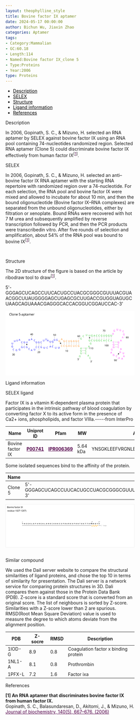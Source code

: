 ```yaml
---
layout: theophylline_style
title: Bovine factor IX aptamer
date: 2024-05-17 00:00:00
author: Bichun Wu, Jiaxin Zhao
categories: Aptamer
tags:
- Category:Mammalian
- GC:60.18
- Length:114
- Named:Bovine factor IX_clone 5
- Type:Proteins
- Year:2006
type: Proteins
---
```

<html>


<div class="side-nav">
<ul>
    <div class="side-nav-item"><li><a href="#description" style="color: #000000;">Description</a></li></div>
    <div class="side-nav-item"><li><a href="#SELEX" style="color: #000000;">SELEX</a></li></div>
    <div class="side-nav-item"><li><a href="#Structure" style="color: #000000;">Structure</a></li></div>
    <div class="side-nav-item"><li><a href="#ligand-recognition" style="color: #000000;">Ligand information</a></li></div>
    <div class="side-nav-item"><li><a href="#references" style="color: #000000;">References</a></li></div>
    </ul>
</div>


<p class="header_box" id="description">Description</p>
<p>In 2006, Gopinath, S. C., & Mizuno, H. selected an RNA aptamer by SELEX against bovine factor IX using an RNA pool containing 74-nucleotides randomized region. Selected RNA aptamer (Clone 5) could discriminate bovine factor IX effectively from human factor IX<sup>[<a href="#ref1" style="color:#520049">1</a>]</sup>.<br></p>


<p class="header_box" id="SELEX">SELEX</p>
<p>In 2006, Gopinath, S. C., & Mizuno, H. selected an anti–bovine factor IX RNA aptamer with the starting RNA repertoire with randomized region over a 74-nucleotide. For each selection, the RNA pool and bovine factor IX were mixed and allowed to incubate for about 10 min, and then the bound oligonucleotide (Bovine factor IX–RNA complexes) are separated from the unbound oligonucleotides, either by filtration or xenoplate. Bound RNAs were recovered with hot 7 M urea and subsequently amplified by reverse transcription followed by PCR, and then the PCR products were transcribedin vitro. After five rounds of selection and amplification, about 54% of the RNA pool was bound to bovine IX<sup>[<a href="#ref1" style="color:#520049">1</a>]</sup>.<p>
<br>


<p class="header_box" id="Structure">Structure</p>
<p>The 2D structure of the figure is based on the article by ribodraw tool to draw<sup>[<a href="#ref1" style="color:#520049">1</a>]</sup>.<br></p>
<p>5'-GGGAGCUCAGCCUUCACUGCCUACGCGGGCGUUUACGUAACGGCUUAUGGGGAGCUGAGCGCUUGACCGUGGUAGUGCUAAGCAGUAAACGAGGGCACCACGGUCGGAUCCAC-3'</p>
<img src="/images/2D/IX_aptamer_2D.svg" alt="drawing" style="width:800px;display:block;margin:0 auto;border-radius:0;" class="img-responsive">
<div style="display: flex; justify-content: center;"></div>


<font ><p class="header_box" id="ligand-recognition">Ligand information</p>  

<p class="blowheader_box">SELEX ligand</p>
<font>Factor IX is a vitamin K-dependent plasma protein that participates in the intrinsic pathway of blood coagulation by converting factor X to its active form in the presence of Ca2+ ions, phospholipids, and factor VIIIa.-----from InterPro</font>
<br>
<table class="table table-bordered" style="table-layout:fixed;width:auto;margin-left:auto;margin-right:auto;" >
  <thead>
      <tr>
        <th onclick="sortTable(0)">Name</th>
        <th onclick="sortTable(1)">Uniprot ID</th>
        <th onclick="sortTable(2)">Pfam</th>
        <th onclick="sortTable(3)">MW</th>
        <th onclick="sortTable(4)">Amino acids sequences</th>
        <th onclick="sortTable(5)">PDB</th>
        <th onclick="sortTable(6)">Gene ID</th>
      </tr>
  </thead>
    <tbody>
      <tr>
        <td name="td0">Bovine factor IX</td>
        <td name="td1"><a href="https://www.uniprot.org/uniprotkb/P00741/entry" target="_blank" style="color:#520049"><b>P00741</b></a></td>
        <td name="td2"><a href="https://www.ebi.ac.uk/interpro/entry/InterPro/IPR006369/" target="_blank" style="color:#520049"><b>IPR006369</b></a></td>
        <td name="td3">5.64 kDa</td>
        <td name="td4">YNSGKLEEFVRGNLERECKEEKCSFEEAREVFENTEKTTEFWKQYV</td>
        <td name="td5"><a href="https://www.rcsb.org/structure/1J34" target="_blank" style="color:#520049"><b>1J34</b></a></td>
        <td name="td6"><a href="https://www.ncbi.nlm.nih.gov/gene/2158" target="_blank" style="color:#520049"><b>2158</b></a></td>
      </tr>
	  </tbody>
  </table>

<font>Some isolated sequences bind to the affinity of the protein.</font>
<br>
<table class="table table-bordered" style="table-layout:fixed;width:auto;margin-left:auto;margin-right:auto;" >
  <thead>
      <tr>
        <th onclick="sortTable(0)">Name</th>
        <th onclick="sortTable(1)">Sequence</th>
        <th onclick="sortTable(2)">Ligand</th>
        <th onclick="sortTable(3)">Affinity</th>
      </tr>
  </thead>
    <tbody>
      <tr>
        <td name="td0">Clone 5</td>
        <td name="td1">5'-GGGAGCUCAGCCUUCACUGCCUACGCGGGCGUUUACGUAACGGCUUAUGGGGAGCUGAGCGCUUGACCGUGGUAGUGCUAAGCAGUAAACGAGGGCACCACGGUCGGAUCCAC-3'</td>
        <td name="td2">Bovine factor IX</td>
        <td name="td3">10 nM</td>
      </tr>
	  </tbody>
  </table>
<div style="display: flex; justify-content: center;"></div>
<img src="/images/SELEX_ligand/IX_SELEX_ligand.svg" alt="drawing" style="width:1000px;border:solid 1px #efefef;display:block;margin:0 auto;border-radius:0;" class="img-responsive">
<div style="display: flex; justify-content: center;"></div>
<br>



<p class="blowheader_box">Similar compound</p>                    
<p>We used the Dail server website to compare the structural similarities of ligand proteins, and chose the top 10 in terms of similarity for presentation. The Dali server is a network service for comparing protein structures in 3D. Dali compares them against those in the Protein Data Bank (PDB). Z-score is a standard score that is converted from an original score. The list of neighbours is sorted by Z-score. Similarities with a Z-score lower than 2 are spurious. RMSD(Root Mean Square Deviation) value is used to measure the degree to which atoms deviate from the alignment position.</p>
<table class="table table-bordered" style="table-layout:fixed;width:auto;margin-left:auto;margin-right:auto;">
      <thead>
      <tr>
        <th onclick="sortTable(0)">PDB</th>
        <th onclick="sortTable(1)">Z-socre</th>
        <th onclick="sortTable(2)">RMSD</th>
        <th onclick="sortTable(3)">Description</th>
      </tr>
      </thead>
    <tbody>
      <tr>
      <td name="td0">1IOD-G</td>
      <td name="td1">8.9</td>
      <td name="td2">0.8</td>
      <td name="td3">Coagulation factor x binding protein</td>
    </tr>
     <tr>
      <td name="td0">1NL1-A</td>
      <td name="td1">8.1</td>
      <td name="td2">0.8</td>
      <td name="td3">Prothrombin</td>
    </tr>
     <tr>
      <td name="td0">1PFX-L</td>
      <td name="td1">7.2</td>
      <td name="td2">1.6</td>
      <td name="td3">Factor ixa</td>
    </tr>
    </tbody>
  </table>
                 
<p class="header_box" id="references">References</p>
                
<a id="ref1"></a><font><strong>[1] An RNA aptamer that discriminates bovine factor IX from human factor IX.</strong></font><br />
Gopinath, S. C., Balasundaresan, D., Akitomi, J., & Mizuno, H.<br />
<a href="https://pubmed.ncbi.nlm.nih.gov/17030508/" target="_blank" style="color:#520049">Journal of biochemistry, 140(5), 667–676. (2006)</a>
<br/>



<html lang="en">
    <head>
      <meta charset="utf-8" />
      <meta name="viewport" content="width=device-width, user-scalable=no, minimum-scale=1.0, maximum-scale=1.0">
      <meta http-equiv="X-UA-Compatible" content="IE=edge">
      <!-- Molstar CSS & JS -->
      <link rel="stylesheet" type="text/css" href="https://www.ebi.ac.uk/pdbe/pdb-component-library/css/pdbe-molstar-1.2.1.css">
      <script src="/js/mol/ro_pdbe-molstar-plugin-1.2.1.js"></script>
        <style>
          * {
              margin: 0;
              padding: 0;
              box-sizing: border-box;
          }
          .msp-plugin ::-webkit-scrollbar-thumb {
              background-color: #474748  !important;
          }
          .msp-plugin .msp-layout-standard {
              border: 1px solid #efefef;
          }
          .viewerSection1 {
            padding-top: 0px;
          }
          .controlsSection1 {
            width: 300px;
              display: flex;
              float:left;
              padding: 0px 0 0 0;
              height:25px;
            }
            .controlBox1 {
              border: 0px solid lightgray;
              padding: 0px;
              margin-bottom: 0px;
            }
          #myViewer1{
            float:left;
            width:500px;
            height: 500px;
            position:relative;
          }
        </style>
    </head>
    <script>
      var viewerInstance1 = new PDBeMolstarPlugin();
      var options1 = {
        customData:{
        url:'/pdbfiles/1RAW-3D.pdb',
        format: 'pdb'},
        expanded: false,
        hideControls: true,
        bgColor: {r:255, g:255, b:255},
        }
      var viewerContainer1 = document.getElementById('myViewer1');
      viewerInstance1.render(viewerContainer1, options1);
  window.addEventListener('load', function() {
    var colorSelectionButton1 = document.querySelector('.controlsSection1 button');
    colorSelectionButton1.click();
  });
    </script>
    </html>
